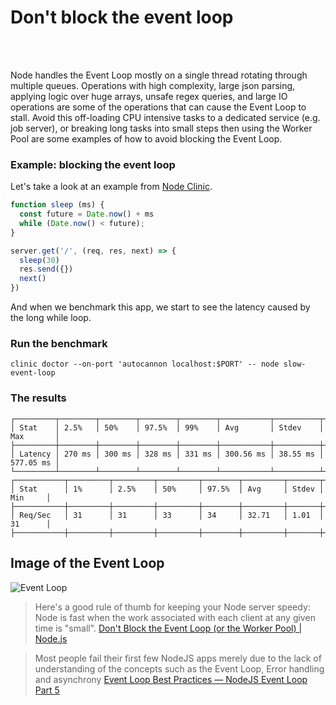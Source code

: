 # Don't block the event loop

<br/><br/>

Node handles the Event Loop mostly on a single thread rotating through multiple queues. Operations with high complexity, large json parsing, applying logic over huge arrays, unsafe regex queries, and large IO operations are some of the operations that can cause the Event Loop to stall. Avoid this off-loading CPU intensive tasks to a dedicated service (e.g. job server), or breaking long tasks into small steps then using the Worker Pool are some examples of how to avoid blocking the Event Loop.

### Example: blocking the event loop
Let's take a look at an example from [Node Clinic](https://clinicjs.org/documentation/doctor/05-fixing-event-loop-problem).
```javascript
function sleep (ms) {
  const future = Date.now() + ms
  while (Date.now() < future);
}

server.get('/', (req, res, next) => {
  sleep(30)
  res.send({})
  next()
})
```

And when we benchmark this app, we start to see the latency caused by the long
while loop.

### Run the benchmark 
`clinic doctor --on-port 'autocannon localhost:$PORT' -- node slow-event-loop`

### The results

```
┌─────────┬────────┬────────┬────────┬────────┬───────────┬──────────┬───────────┐
│ Stat    │ 2.5%   │ 50%    │ 97.5%  │ 99%    │ Avg       │ Stdev    │ Max       │
├─────────┼────────┼────────┼────────┼────────┼───────────┼──────────┼───────────┤
│ Latency │ 270 ms │ 300 ms │ 328 ms │ 331 ms │ 300.56 ms │ 38.55 ms │ 577.05 ms │
└─────────┴────────┴────────┴────────┴────────┴───────────┴──────────┴───────────┘
┌───────────┬─────────┬─────────┬─────────┬────────┬─────────┬───────┬─────────┐
│ Stat      │ 1%      │ 2.5%    │ 50%     │ 97.5%  │ Avg     │ Stdev │ Min     │
├───────────┼─────────┼─────────┼─────────┼────────┼─────────┼───────┼─────────┤
│ Req/Sec   │ 31      │ 31      │ 33      │ 34     │ 32.71   │ 1.01  │ 31      │
├───────────┼─────────┼─────────┼─────────┼────────┼─────────┼───────┼─────────┤
```

## Image of the Event Loop
![Event Loop](./assets/images/event-loop.png)

>Here's a good rule of thumb for keeping your Node server speedy: Node is fast when the work associated with each client at any given time is "small".
>[Don't Block the Event Loop (or the Worker Pool) | Node.js](https://nodejs.org/en/docs/guides/dont-block-the-event-loop/)

> Most people fail their first few NodeJS apps merely due to the lack of understanding of the concepts such as the Event Loop, Error handling and asynchrony 
[Event Loop Best Practices — NodeJS Event Loop Part 5](https://blog.insiderattack.net/event-loop-best-practices-nodejs-event-loop-part-5-e29b2b50bfe2)
